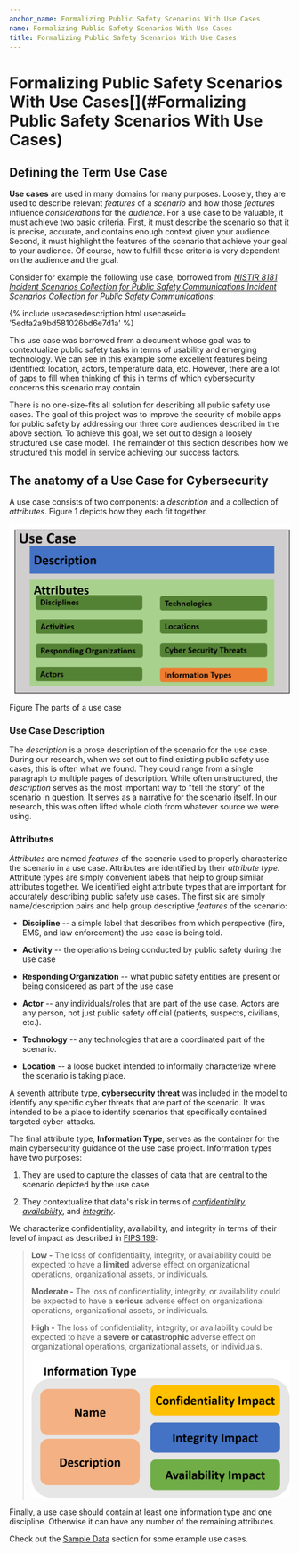 ```yaml
---
anchor_name: Formalizing Public Safety Scenarios With Use Cases
name: Formalizing Public Safety Scenarios With Use Cases
title: Formalizing Public Safety Scenarios With Use Cases
---
```


Formalizing Public Safety Scenarios With Use Cases[](#Formalizing Public Safety Scenarios With Use Cases)
=========================================================================================================

Defining the Term Use Case
--------------------------

**Use cases** are used in many domains for many purposes. Loosely, they
are used to describe relevant *features* of a *scenario* and how those
*features* influence *considerations* for the *audience*. For a use case
to be valuable, it must achieve two basic criteria. First, it must
describe the scenario so that it is precise, accurate, and contains
enough context given your audience. Second, it must highlight the
features of the scenario that achieve your goal to your audience. Of
course, how to fulfill these criteria is very dependent on the audience
and the goal.

Consider for example the following use case, borrowed from [*NISTIR 8181
Incident Scenarios Collection for Public Safety Communications Incident
Scenarios Collection for Public Safety
Communications*](https://nvlpubs.nist.gov/nistpubs/ir/2017/NIST.IR.8181.pdf):

{% include usecasedescription.html usecaseid= '5edfa2a9bd581026bd6e7d1a'
%}

This use case was borrowed from a document whose goal was to
contextualize public safety tasks in terms of usability and emerging
technology. We can see in this example some excellent features being
identified: location, actors, temperature data, etc. However, there are
a lot of gaps to fill when thinking of this in terms of which
cybersecurity concerns this scenario may contain.

There is no one-size-fits all solution for describing all public safety
use cases. The goal of this project was to improve the security of
mobile apps for public safety by addressing our three core audiences
described in the above section. To achieve this goal, we set out to
design a loosely structured use case model. The remainder of this
section describes how we structured this model in service achieving our
success factors.

The anatomy of a Use Case for Cybersecurity
-------------------------------------------

A use case consists of two components: a *description* and a collection
of *attributes*. Figure 1 depicts how they each fit together.

<img src="./media/file2.png" class="report_figure" />

Figure The parts of a use case

### Use Case Description

The *description* is a prose description of the scenario for the use
case. During our research, when we set out to find existing public
safety use cases, this is often what we found. They could range from a
single paragraph to multiple pages of description. While often
unstructured, the *description* serves as the most important way to
"tell the story" of the scenario in question. It serves as a narrative
for the scenario itself. In our research, this was often lifted whole
cloth from whatever source we were using.

### Attributes

*Attributes* are named *features* of the scenario used to properly
characterize the scenario in a use case. Attributes are identified by
their *attribute type.* Attribute types are simply convenient labels
that help to group similar attributes together. We identified eight
attribute types that are important for accurately describing public
safety use cases. The first six are simply name/description pairs and
help group descriptive *features* of the scenario:

-   **Discipline** -- a simple label that describes from which
    perspective (fire, EMS, and law enforcement) the use case is being
    told.

-   **Activity** -- the operations being conducted by public safety
    during the use case

-   **Responding Organization** -- what public safety entities are
    present or being considered as part of the use case

-   **Actor** -- any individuals/roles that are part of the use case.
    Actors are any person, not just public safety official (patients,
    suspects, civilians, etc.).

-   **Technology** -- any technologies that are a coordinated part of
    the scenario.

-   **Location** -- a loose bucket intended to informally characterize
    where the scenario is taking place.

A seventh attribute type, **cybersecurity threat** was included in the
model to identify any specific cyber threats that are part of the
scenario. It was intended to be a place to identify scenarios that
specifically contained targeted cyber-attacks.

The final attribute type, **Information Type**, serves as the container
for the main cybersecurity guidance of the use case project. Information
types have two purposes:

1.  They are used to capture the classes of data that are central to the
    scenario depicted by the use case.

2.  They contextualize that data's risk in terms of
    [*confidentiality*](https://csrc.nist.gov/glossary/term/confidentiality),
    [*availability*](https://csrc.nist.gov/glossary/term/availability),
    and [*integrity*](https://csrc.nist.gov/glossary/term/integrity).

We characterize confidentiality, availability, and integrity in terms of
their level of impact as described in [FIPS
199](https://nvlpubs.nist.gov/nistpubs/FIPS/NIST.FIPS.199.pdf):

> **Low -** The loss of confidentiality, integrity, or availability
> could be expected to have a **limited** adverse effect on
> organizational operations, organizational assets, or individuals.
>
> **Moderate -** The loss of confidentiality, integrity, or availability
> could be expected to have a **serious** adverse effect on
> organizational operations, organizational assets, or individuals.
>
> **High -** The loss of confidentiality, integrity, or availability
> could be expected to have a **severe or catastrophic** adverse effect
> on organizational operations, organizational assets, or individuals.
>
> <img src="./media/file3.png" class="report_figure" />

Finally, a use case should contain at least one information type and one
discipline. Otherwise it can have any number of the remaining
attributes.

Check out the [Sample Data](usecases.html) section for some example use
cases.
